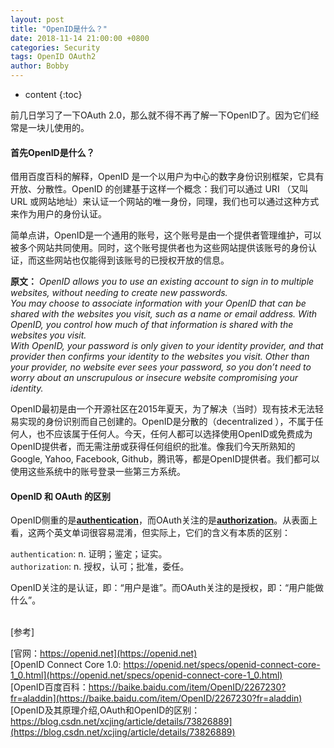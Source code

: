 ```yaml
---
layout: post
title: "OpenID是什么？"
date: 2018-11-14 21:00:00 +0800
categories: Security
tags: OpenID OAuth2
author: Bobby
---
```


* content
{:toc}

前几日学习了一下OAuth 2.0，那么就不得不再了解一下OpenID了。因为它们经常是一块儿使用的。



#### 首先OpenID是什么？

借用百度百科的解释，OpenID 是一个以用户为中心的数字身份识别框架，它具有开放、分散性。OpenID 的创建基于这样一个概念：我们可以通过 URI （又叫 URL 或网站地址）来认证一个网站的唯一身份，同理，我们也可以通过这种方式来作为用户的身份认证。

简单点讲，OpenID是一个通用的账号，这个账号是由一个提供者管理维护，可以被多个网站共同使用。同时，这个账号提供者也为这些网站提供该账号的身份认证，而这些网站也仅能得到该账号的已授权开放的信息。

**原文：** *OpenID allows you to use an existing account to sign in to multiple websites, without needing to create new passwords.*  
*You may choose to associate information with your OpenID that can be shared with the websites you visit, such as a name or email address. With OpenID, you control how much of that information is shared with the websites you visit.*  
*With OpenID, your password is only given to your identity provider, and that provider then confirms your identity to the websites you visit. Other than your provider, no website ever sees your password, so you don’t need to worry about an unscrupulous or insecure website compromising your identity.*

OpenID最初是由一个开源社区在2015年夏天，为了解决（当时）现有技术无法轻易实现的身份识别而自己创建的。OpenID是分散的（decentralized ），不属于任何人，也不应该属于任何人。今天，任何人都可以选择使用OpenID或免费成为OpenID提供者，而无需注册或获得任何组织的批准。像我们今天所熟知的Google, Yahoo, Facebook, Github，腾讯等，都是OpenID提供者。我们都可以使用这些系统中的账号登录一些第三方系统。

#### OpenID 和 OAuth 的区别

OpenID侧重的是[**authentication**](http://dict.youdao.com/search?q=authentication)，而OAuth关注的是[**authorization**](http://dict.youdao.com/search?q=authorization)。从表面上看，这两个英文单词很容易混淆，但实际上，它们的含义有本质的区别：

`authentication`: n. 证明；鉴定；证实。  
`authorization`: n. 授权，认可；批准，委任。

OpenID关注的是认证，即：“用户是谁”。而OAuth关注的是授权，即：“用户能做什么”。

<br/>
[参考]

[官网：https://openid.net](https://openid.net)  
[OpenID Connect Core 1.0: https://openid.net/specs/openid-connect-core-1_0.html](https://openid.net/specs/openid-connect-core-1_0.html)  
[OpenID百度百科：https://baike.baidu.com/item/OpenID/2267230?fr=aladdin](https://baike.baidu.com/item/OpenID/2267230?fr=aladdin)  
[OpenID及其原理介绍,OAuth和OpenID的区别：https://blog.csdn.net/xcjing/article/details/73826889](https://blog.csdn.net/xcjing/article/details/73826889)
